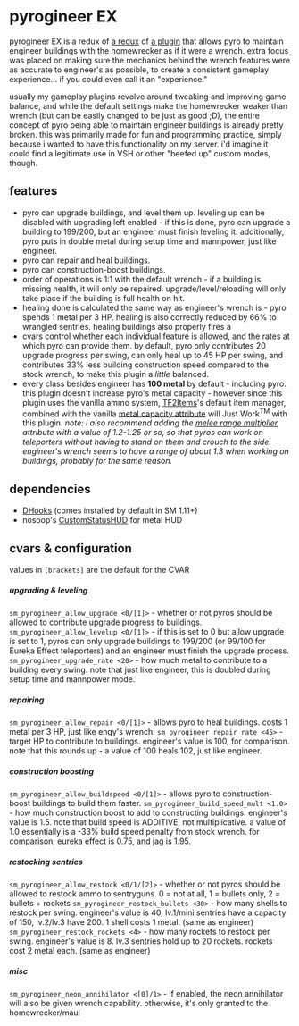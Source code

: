 # pyrogineer EX
pyrogineer EX is a redux of [a redux](https://forums.alliedmods.net/showthread.php?p=2708112) of [a plugin](https://forums.alliedmods.net/showthread.php?t=282110) that allows pyro to maintain engineer buildings with the homewrecker as if it were a wrench. extra focus was placed on making sure the mechanics behind the wrench features were as accurate to engineer's as possible, to create a consistent gameplay experience... if you could even call it an "experience."

usually my gameplay plugins revolve around tweaking and improving game balance, and while the default settings make the homewrecker weaker than wrench (but can be easily changed to be just as good ;D), the entire concept of pyro being able to maintain engineer buildings is already pretty broken. this was primarily made for fun and programming practice, simply because i wanted to have this functionality on my server. i'd imagine it could find a legitimate use in VSH or other "beefed up" custom modes, though.
## features
* pyro can upgrade buildings, and level them up. leveling up can be disabled with upgrading left enabled - if this is done, pyro can upgrade a building to 199/200, but an engineer must finish leveling it. additionally, pyro puts in double metal during setup time and mannpower, just like engineer.
* pyro can repair and heal buildings.
* pyro can construction-boost buildings.
* order of operations is 1:1 with the default wrench - if a building is missing health, it will only be repaired. upgrade/level/reloading will only take place if the building is full health on hit.
* healing done is calculated the same way as engineer's wrench is - pyro spends 1 metal per 3 HP. healing is also correctly reduced by 66% to wrangled sentries. healing buildings also properly fires a 
* cvars control whether each individual feature is allowed, and the rates at which pyro can provide them. by default, pyro only contributes 20 upgrade progress per swing, can only heal up to 45 HP per swing, and contributes 33% less building construction speed compared to the stock wrench, to make this plugin a _little_ balanced.
* every class besides engineer has **100 metal** by default - including pyro. this plugin doesn't increase pyro's metal capacity - however since this plugin uses the vanilla ammo system, [TF2Items](https://forums.alliedmods.net/showthread.php?t=115100)'s default item manager, combined with the vanilla [metal capacity attribute](https://csrd.science/misc/econ-tf/attributes.html#80) will Just Work<sup>TM</sup> with this plugin. _note: i also recommend adding the [melee range multiplier](https://csrd.science/misc/econ-tf/attributes.html#264) attribute with a value of 1.2-1.25 or so, so that pyros can work on teleporters without having to stand on them and crouch to the side. engineer's wrench seems to have a range of about 1.3 when working on buildings, probably for the same reason._
## dependencies
* [DHooks](https://github.com/peace-maker/DHooks2) (comes installed by default in SM 1.11+)
* nosoop's [CustomStatusHUD](https://github.com/nosoop/SM-CustomStatusHUD) for metal HUD
## cvars & configuration
values in `[brackets]` are the default for the CVAR
##### upgrading & leveling
`sm_pyrogineer_allow_upgrade <0/[1]>` - whether or not pyros should be allowed to contribute upgrade progress to buildings.
`sm_pyrogineer_allow_levelup <0/[1]>` - if this is set to 0 but allow upgrade is set to 1, pyros can only upgrade buildings to 199/200 (or 99/100 for Eureka Effect teleporters) and an engineer must finish the upgrade process.
`sm_pyrogineer_upgrade_rate <20>` - how much metal to contribute to a building every swing. note that just like engineer, this is doubled during setup time and mannpower mode.
##### repairing
`sm_pyrogineer_allow_repair <0/[1]>` - allows pyro to heal buildings. costs 1 metal per 3 HP, just like engy's wrench.
`sm_pyrogineer_repair_rate <45>` - target HP to contribute to buildings. engineer's value is 100, for comparison. note that this rounds up - a value of 100 heals 102, just like engineer.
##### construction boosting
`sm_pyrogineer_allow_buildspeed <0/[1]>` - allows pyro to construction-boost buildings to build them faster.
`sm_pyrogineer_build_speed_mult <1.0>` - how much construction boost to add to constructing buildings. engineer's value is 1.5. note that build speed is ADDITIVE, not multiplicative. a value of 1.0 essentially is a -33% build speed penalty from stock wrench. for comparison, eureka effect is 0.75, and jag is 1.95.
##### restocking sentries
`sm_pyrogineer_allow_restock <0/1/[2]>` - whether or not pyros should be allowed to restock ammo to sentryguns. 0 = not at all, 1 = bullets only, 2 = bullets + rockets
`sm_pyrogineer_restock_bullets <30>` - how many shells to restock per swing. engineer's value is 40, lv.1/mini sentries have a capacity of 150, lv.2/lv.3 have 200. 1 shell costs 1 metal. (same as engineer)
`sm_pyrogineer_restock_rockets <4>` - how many rockets to restock per swing. engineer's value is 8. lv.3 sentries hold up to 20 rockets. rockets cost 2 metal each. (same as engineer)
##### misc
`sm_pyrogineer_neon_annihilator <[0]/1>` - if enabled, the neon annihilator will also be given wrench capability. otherwise, it's only granted to the homewrecker/maul